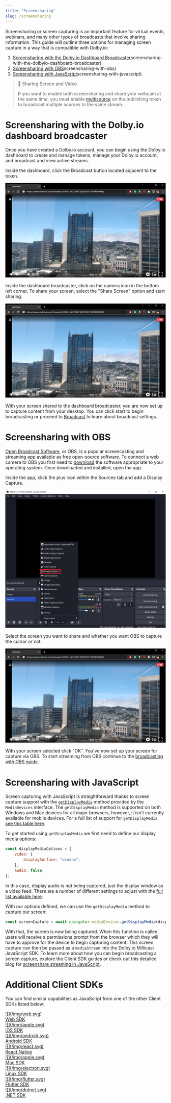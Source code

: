 ```yaml
---
title: "Screensharing"
slug: /screensharing
---
```

Screensharing or screen capturing is an important feature for virtual events, webinars, and many other types of broadcasts that involve sharing information. This guide will outline three options for managing screen capture in a way that is compatible with Dolby.io:

1. [Screensharing with the Dolby.io Dashboard Broadcaster](/millicast/capture/screensharing.md)screensharing-with-the-dolbyio-dashboard-broadcaster)
2. [Screensharing with OBS](/millicast/capture/screensharing.md)screensharing-with-obs)
3. [Screensharing with JavaScript](/millicast/capture/screensharing.md)screensharing-with-javascript)

> 🚧 Sharing Screen and Video
> 
> If you want to enable both screensharing and share your webcam at the same time, you must enable [multisource](/millicast/broadcast/multi-source-broadcasting.md) on the publishing token to broadcast multiple sources to the same stream.

# Screensharing with the Dolby.io dashboard broadcaster

Once you have created a Dolby.io account, you can begin using the Dolby.io dashboard to create and manage tokens, manage your Dolby.io account, and broadcast and view active streams.

Inside the dashboard, click the Broadcast button located adjacent to the token.


![](../assets/img/image.png)



Inside the dashboard broadcaster, click on the camera icon in the bottom left corner. To share your screen, select the "Share Screen" option and start sharing.


![](../assets/img/image.png)



With your screen shared to the dashboard broadcaster, you are now set up to capture content from your desktop. You can click start to begin broadcasting or proceed to [Broadcast](/millicast/broadcast/index.mdx) to learn about broadcast settings.

# Screensharing with OBS

[Open Broadcast Software](https://obsproject.com/), or OBS, is a popular screencasting and streaming app available as free open-source software. To connect a web camera to OBS you first need to [download](https://obsproject.com/) the software appropriate to your operating system. Once downloaded and installed, open the app.

Inside the app, click the plus icon within the Sources tab and add a Display Capture.


![](../assets/img/dispalycaptureobs.png)



Select the screen you want to share and whether you want OBS to capture the cursor or not.


![](../assets/img/image.png)



With your screen selected click "OK". You've now set up your screen for capture via OBS. To start streaming from OBS continue to the [broadcasting with OBS guide](/millicast/software-encoders/using-obs.md).

# Screensharing with JavaScript

Screen capturing with JavaScript is straightforward thanks to screen capture support with the [`getDisplayMedia`](https://developer.mozilla.org/en-US/docs/Web/API/MediaDevices/getDisplayMedia) method provided by the `MediaDevices` interface. The `getDisplayMedia` method is supported on both Windows and Mac devices for all major browsers, however, it isn’t currently available for mobile devices. For a full list of support for `getDisplayMedia` [see this table here](https://developer.mozilla.org/en-US/docs/Web/API/MediaDevices#browser_compatibility). 

To get started using `getDisplayMedia` we first need to define our display media options:

```javascript
const displayMediaOptions = {
    video: {
        displaySurface: "window",
    },
    audio: false,
};
```

In this case, display audio is not being captured, just the display window as a video feed. There are a number of different settings to adjust with the [full list available here](https://developer.mozilla.org/en-US/docs/Web/API/MediaDevices/getDisplayMedia). 

With our options defined, we can use the `getDisplayMedia` method to capture our screen:

```javascript
const screenCapture = await navigator.mediaDevices.getDisplayMedia(displayMediaOptions);
```

With that, the screen is now being captured. When this function is called, users will receive a permissions prompt from the browser which they will have to approve for the device to begin capturing content. This screen capture can then be passed as a `mediaStream` into the Dolby.io Millicast JavaScript SDK. To learn more about how you can begin broadcasting a screen capture, explore the Client SDK guides or check out this detailed blog for [screenshare streaming in JavaScript](https://dolby.io/blog/how-to-screen-capture-for-streaming-in-javascript/).

# Additional Client SDKs

You can find similar capabilities as JavaScript from one of the other Client SDKs listed below:

<div class="small-image-and-text-btn-container">
  <a href="/millicast/client-sdks/web.mdx" class="small-image-and-text-btn">
    <div class="small-image-and-text-btn-inner-container">
      <div>
        ![](/img/web.svg)
      </div>
      <div class="small-image-and-text-btn-title">Web SDK</div>
    </div>
  </a>
  
  <a href="/millicast/client-sdks/ios" class="small-image-and-text-btn">
    <div class="small-image-and-text-btn-inner-container">
      <div>
        ![](/img/apple.svg)
      </div>
      <div class="small-image-and-text-btn-title">iOS SDK</div>
    </div>
  </a>
  
  <a href="/millicast/client-sdks/android" class="small-image-and-text-btn">
    <div class="small-image-and-text-btn-inner-container">
      <div>
        ![](/img/android.svg)
      </div>
      <div class="small-image-and-text-btn-title">Android SDK</div>
    </div>
  </a>    
  
  <a href="/millicast/client-sdks/rn.md" class="small-image-and-text-btn">
    <div class="small-image-and-text-btn-inner-container">
      <div>
        ![](/img/react.svg)
      </div>
      <div class="small-image-and-text-btn-title">React Native</div>
    </div>
  </a>    
  
  <a href="/millicast/client-sdks/desktop" class="small-image-and-text-btn">
    <div class="small-image-and-text-btn-inner-container">
      <div>
        ![](/img/apple.svg)
      </div>
      <div class="small-image-and-text-btn-title">Mac SDK</div>
    </div>
  </a>    
  
  <a href="/millicast/client-sdks/desktop" class="small-image-and-text-btn">
    <div class="small-image-and-text-btn-inner-container">
      <div>
        ![](/img/electron.svg)
      </div>
      <div class="small-image-and-text-btn-title">Linux SDK</div>
    </div>
  </a>    
  
  <a href="/millicast/client-sdks/flutter.md" class="small-image-and-text-btn">
    <div class="small-image-and-text-btn-inner-container">
      <div>
        ![](/img/flutter.svg)
      </div>
      <div class="small-image-and-text-btn-title">Flutter SDK</div>
    </div>
  </a>    
    <a href="/millicast/client-sdks/desktop" class="small-image-and-text-btn">
    <div class="small-image-and-text-btn-inner-container">
      <div>
        ![](/img/dotnet.svg)
      </div>
      <div class="small-image-and-text-btn-title">.NET SDK</div>
    </div>
  </a>
</div>

